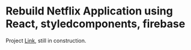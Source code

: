 # Rebuild Netflix Application using React, styledcomponents, firebase

Project [Link](https://github.com/facebook/create-react-app), still in construction.

